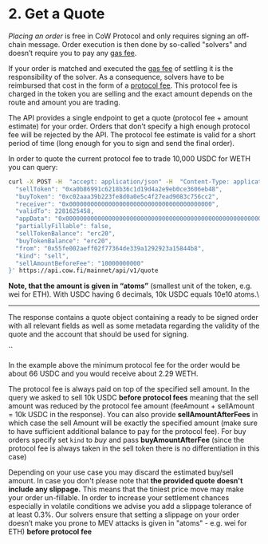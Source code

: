 # 2. Get a Quote

*Placing an order* is free in CoW Protocol and only requires signing an off-chain message. Order execution is then done by so-called "solvers" and doesn’t require you to pay any [gas fee](../../overview/definitions).

If your order is matched and executed the [gas fee](../../overview/definitions) of settling it is the responsibility of the solver. As a consequence, solvers have to be reimbursed that cost in the form of a [protocol fee](../../overview/definitions). This protocol fee is charged in the token you are selling and the exact amount depends on the route and amount you are trading.

The API provides a single endpoint to get a quote (protocol fee + amount estimate) for your order. Orders that don’t specify a high enough protocol fee will be rejected by the API. The protocol fee estimate is valid for a short period of time (long enough for you to sign and send the final order).

In order to quote the current protocol fee to trade 10,000 USDC for WETH you can query:

```bash
curl -X POST -H  "accept: application/json" -H  "Content-Type: application/json"  -d '{                                                                                                               
  "sellToken": "0xa0b86991c6218b36c1d19d4a2e9eb0ce3606eb48",
  "buyToken": "0xc02aaa39b223fe8d0a0e5c4f27ead9083c756cc2",
  "receiver": "0x0000000000000000000000000000000000000000",
  "validTo": 2281625458,
  "appData": "0x0000000000000000000000000000000000000000000000000000000000000000",
  "partiallyFillable": false,
  "sellTokenBalance": "erc20",
  "buyTokenBalance": "erc20",
  "from": "0x55fe002aeff02f77364de339a1292923a15844b8",
  "kind": "sell",
  "sellAmountBeforeFee": "10000000000"
}' https://api.cow.fi/mainnet/api/v1/quote
```

**Note, that the amount is given in “atoms”** (smallest unit of the token, e.g. wei for ETH). With USDC having 6 decimals, 10k USDC equals 10e10 atoms.\\

***

The response contains a quote object containing a ready to be signed order with all relevant fields as well as some metadata regarding the validity of the quote and the account that should be used for signing.

\`\`

In the example above the minimum protocol fee for the order would be about 66 USDC and you would receive about 2.29 WETH.

The protocol fee is always paid on top of the specified sell amount. In the query we asked to sell 10k USDC **before protocol fees** meaning that the sell amount was reduced by the protocol fee amount (feeAmount + sellAmount = 10k USDC in the response). You can also provide **sellAmountAfterFees** in which case the sell Amount will be exactly the specified amount (make sure to have sufficient additional balance to pay for the protocol fee). For buy orders specify set `kind` to _buy_ and pass **buyAmountAfterFee** (since the protocol fee is always taken in the sell token there is no differentiation in this case)

Depending on your use case you may discard the estimated buy/sell amount. In case you don't please note that **the provided quote** **doesn't include any slippage.** This means that the tiniest price move may make your order un-fillable. In order to increase your settlement chances especially in volatile conditions we advise you add a slippage tolerance of at least 0.3%. Our solvers ensure that setting a slippage on your order doesn’t make you prone to MEV attacks is given in "atoms" - e.g. wei for ETH) **before protocol fee**
